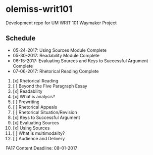 # olemiss-writ101
Development repo for UM WRIT 101 Waymaker Project

## Schedule 
- 05-24-2017: Using Sources Module Complete 
- 05-30-2017: Readability Module Complete
- 06-15-2017: Evaluating Sources and Keys to Successful Argument Complete
- 07-06-2017: Rhetorical Reading Complete

1. [x] Rhetorical Reading
2. [ ] Beyond the Five Paragraph Essay
3. [x] Readability
4. [x] What is analysis?
5. [ ] Prewriting
6. [ ] Rhetorical Appeals
7. [ ] Rhetorical Situation/Revision
8. [x] Keys to Successful Argument
9. [x] Evaluating Sources
10. [x] Using Sources
11. [ ] What is multimodality?
12. [ ] Audience and Delivery

FA17 Content Deadline: 08-01-2017




